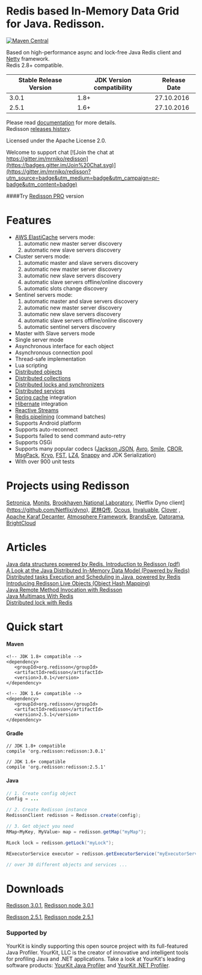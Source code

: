 Redis based In-Memory Data Grid for Java. Redisson.
====

[![Maven Central](https://img.shields.io/maven-central/v/org.redisson/redisson.svg?style=flat-square)](https://maven-badges.herokuapp.com/maven-central/org.redisson/redisson/) 

Based on high-performance async and lock-free Java Redis client and [Netty](http://netty.io) framework.  
Redis 2.8+ compatible.

| Stable Release Version | JDK Version compatibility | Release Date |
| ------------- | ------------- | ------------|
| 3.0.1  | 1.8+ | 27.10.2016 |
| 2.5.1 | 1.6+ | 27.10.2016 |

Please read [documentation](https://github.com/mrniko/redisson/wiki) for more details.  
Redisson [releases history](https://github.com/mrniko/redisson/blob/master/CHANGELOG.md).

Licensed under the Apache License 2.0.

Welcome to support chat [![Join the chat at https://gitter.im/mrniko/redisson](https://badges.gitter.im/Join%20Chat.svg)](https://gitter.im/mrniko/redisson?utm_source=badge&utm_medium=badge&utm_campaign=pr-badge&utm_content=badge)

####Try [Redisson PRO](http://redisson.pro) version

Features
================================
* [AWS ElastiCache](https://aws.amazon.com/elasticache/) servers mode:
    1. automatic new master server discovery
    2. automatic new slave servers discovery
* Cluster servers mode:
    1. automatic master and slave servers discovery
    2. automatic new master server discovery
    3. automatic new slave servers discovery
    4. automatic slave servers offline/online discovery
    5. automatic slots change discovery
* Sentinel servers mode: 
    1. automatic master and slave servers discovery
    2. automatic new master server discovery
    3. automatic new slave servers discovery
    4. automatic slave servers offline/online discovery  
    5. automatic sentinel servers discovery  
* Master with Slave servers mode  
* Single server mode  
* Asynchronous interface for each object  
* Asynchronous connection pool  
* Thread-safe implementation  
* Lua scripting  
* [Distributed objects](https://github.com/mrniko/redisson/wiki/6.-Distributed-objects)
* [Distributed collections](https://github.com/mrniko/redisson/wiki/7.-Distributed-collections)
* [Distributed locks and synchronizers](https://github.com/mrniko/redisson/wiki/8.-Distributed-locks-and-synchronizers)
* [Distributed services](https://github.com/mrniko/redisson/wiki/9.-distributed-services)
* [Spring cache](https://github.com/mrniko/redisson/wiki/14.-Integration%20with%20frameworks/#141-spring-cache) integration  
* [Hibernate](https://github.com/mrniko/redisson/wiki/14.-Integration%20with%20frameworks/#142-hibernate) integration  
* [Reactive Streams](https://github.com/mrniko/redisson/wiki/3.-operations-execution#32-reactive-way)
* [Redis pipelining](https://github.com/mrniko/redisson/wiki/10.-additional-features#102-execution-batches-of-commands) (command batches)  
* Supports Android platform  
* Supports auto-reconnect  
* Supports failed to send command auto-retry  
* Supports OSGi  
* Supports many popular codecs ([Jackson JSON](https://github.com/FasterXML/jackson), [Avro](http://avro.apache.org/), [Smile](http://wiki.fasterxml.com/SmileFormatSpec), [CBOR](http://cbor.io/), [MsgPack](http://msgpack.org/), [Kryo](https://github.com/EsotericSoftware/kryo), [FST](https://github.com/RuedigerMoeller/fast-serialization), [LZ4](https://github.com/jpountz/lz4-java), [Snappy](https://github.com/xerial/snappy-java) and JDK Serialization)
* With over 900 unit tests  

Projects using Redisson
================================
[Setronica](http://setronica.com/), [Monits](http://monits.com/), [Brookhaven National Laboratory](http://bnl.gov/), [Netflix Dyno client] (https://github.com/Netflix/dyno), [武林Q传](http://www.nbrpg.com/), [Ocous](http://www.ocous.com/), [Invaluable](http://www.invaluable.com/), [Clover](https://www.clover.com/) , [Apache Karaf Decanter](https://karaf.apache.org/projects.html#decanter), [Atmosphere Framework](http://async-io.org/), [BrandsEye](http://brandseye.com), [Datorama](http://datorama.com/), [BrightCloud](http://brightcloud.com/)

Articles
================================

[Java data structures powered by Redis. Introduction to Redisson (pdf)](http://redisson.org/Redisson.pdf)  
[A Look at the Java Distributed In-Memory Data Model (Powered by Redis)](https://dzone.com/articles/java-distributed-in-memory-data-model-powered-by-r)  
[Distributed tasks Execution and Scheduling in Java, powered by Redis](https://dzone.com/articles/distributed-tasks-execution-and-scheduling-in-java)  
[Introducing Redisson Live Objects (Object Hash Mapping)](https://dzone.com/articles/introducing-redisson-live-object-object-hash-mappi)  
[Java Remote Method Invocation with Redisson](https://dzone.com/articles/java-remote-method-invocation-with-redisson)  
[Java Multimaps With Redis](https://dzone.com/articles/multimaps-with-redis)  
[Distributed lock with Redis](https://evuvatech.com/2016/02/05/distributed-lock-with-redis/)

Quick start
===============================

#### Maven 
    <!-- JDK 1.8+ compatible -->
    <dependency>
       <groupId>org.redisson</groupId>
       <artifactId>redisson</artifactId>
       <version>3.0.1</version>
    </dependency>  

    <!-- JDK 1.6+ compatible -->
    <dependency>
       <groupId>org.redisson</groupId>
       <artifactId>redisson</artifactId>
       <version>2.5.1</version>
    </dependency>


#### Gradle
    // JDK 1.8+ compatible
    compile 'org.redisson:redisson:3.0.1'  

    // JDK 1.6+ compatible
    compile 'org.redisson:redisson:2.5.1'

#### Java

```java
// 1. Create config object
Config = ...

// 2. Create Redisson instance
RedissonClient redisson = Redisson.create(config);

// 3. Get object you need
RMap<MyKey, MyValue> map = redisson.getMap("myMap");

RLock lock = redisson.getLock("myLock");

RExecutorService executor = redisson.getExecutorService("myExecutorService");

// over 30 different objects and services ...

```

Downloads
===============================
   
[Redisson 3.0.1](https://repository.sonatype.org/service/local/artifact/maven/redirect?r=central-proxy&g=org.redisson&a=redisson&v=3.0.1&e=jar),
[Redisson node 3.0.1](https://repository.sonatype.org/service/local/artifact/maven/redirect?r=central-proxy&g=org.redisson&a=redisson-all&v=3.0.1&e=jar)  

[Redisson 2.5.1](https://repository.sonatype.org/service/local/artifact/maven/redirect?r=central-proxy&g=org.redisson&a=redisson&v=2.5.1&e=jar),
[Redisson node 2.5.1](https://repository.sonatype.org/service/local/artifact/maven/redirect?r=central-proxy&g=org.redisson&a=redisson-all&v=2.5.1&e=jar)  

### Supported by

YourKit is kindly supporting this open source project with its full-featured Java Profiler.
YourKit, LLC is the creator of innovative and intelligent tools for profiling
Java and .NET applications. Take a look at YourKit's leading software products:
<a href="http://www.yourkit.com/java/profiler/index.jsp">YourKit Java Profiler</a> and
<a href="http://www.yourkit.com/.net/profiler/index.jsp">YourKit .NET Profiler</a>.
